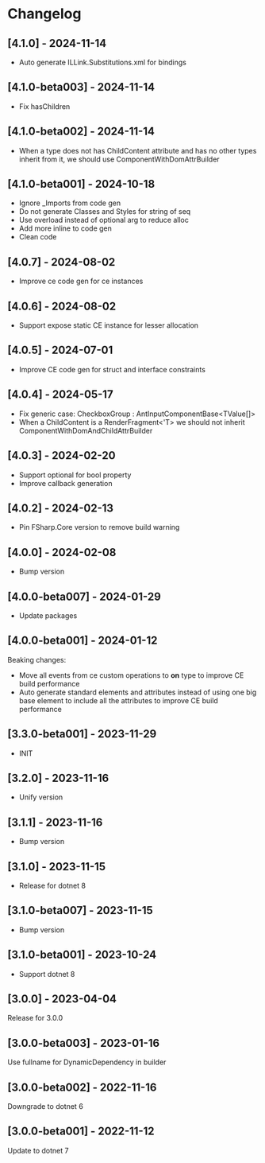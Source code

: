 # Changelog

## [4.1.0] - 2024-11-14

- Auto generate ILLink.Substitutions.xml for bindings

## [4.1.0-beta003] - 2024-11-14

- Fix hasChildren 

## [4.1.0-beta002] - 2024-11-14

- When a type does not has ChildContent attribute and has no other types inherit from it, we should use ComponentWithDomAttrBuilder

## [4.1.0-beta001] - 2024-10-18

- Ignore _Imports from code gen
- Do not generate Classes and Styles for string of seq
- Use overload instead of optional arg to reduce alloc
- Add more inline to code gen
- Clean code

## [4.0.7] - 2024-08-02

- Improve ce code gen for ce instances

## [4.0.6] - 2024-08-02

- Support expose static CE instance for lesser allocation

## [4.0.5] - 2024-07-01

- Improve CE code gen for struct and interface constraints

## [4.0.4] - 2024-05-17

- Fix generic case: CheckboxGroup<TValue> : AntInputComponentBase<TValue[]>
- When a ChildContent is a RenderFragment<'T> we should not inherit ComponentWithDomAndChildAttrBuilder 

## [4.0.3] - 2024-02-20

- Support optional for bool property
- Improve callback generation

## [4.0.2] - 2024-02-13

- Pin FSharp.Core version to remove build warning

## [4.0.0] - 2024-02-08

- Bump version

## [4.0.0-beta007] - 2024-01-29

- Update packages

## [4.0.0-beta001] - 2024-01-12

Beaking changes:

- Move all events from ce custom operations to **on** type to improve CE build performance
- Auto generate standard elements and attributes instead of using one big base element to include all the attributes to improve CE build performance

## [3.3.0-beta001] - 2023-11-29

- INIT

## [3.2.0] - 2023-11-16

- Unify version

## [3.1.1] - 2023-11-16

- Bump version

## [3.1.0] - 2023-11-15

- Release for dotnet 8

## [3.1.0-beta007] - 2023-11-15

- Bump version

## [3.1.0-beta001] - 2023-10-24

- Support dotnet 8

## [3.0.0] - 2023-04-04

Release for 3.0.0

## [3.0.0-beta003] - 2023-01-16

Use fullname for DynamicDependency in builder

## [3.0.0-beta002] - 2022-11-16

Downgrade to dotnet 6

## [3.0.0-beta001] - 2022-11-12

Update to dotnet 7